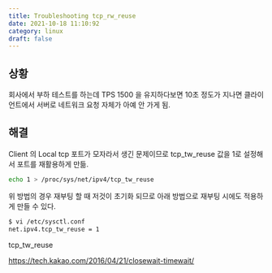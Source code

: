 ```yaml
---
title: Troubleshooting tcp_rw_reuse
date: 2021-10-18 11:10:92
category: linux
draft: false
---
```


## 상황

회사에서 부하 테스트를 하는데 TPS 1500 을 유지하다보면 10초 정도가 지나면 클라이언트에서 서버로 네트워크 요청 자체가 아예 안 가게 됨.

## 해결

Client 의 Local tcp 포트가 모자라서 생긴 문제이므로 tcp_tw_reuse 값을 1로 설정해서 포트를 재활용하게 만듦.

```bash
echo 1 > /proc/sys/net/ipv4/tcp_tw_reuse
```

위 방법의 경우 재부팅 할 때 저것이 초기화 되므로 아래 방법으로 재부팅 시에도 적용하게 만들 수 있다.

```bash
$ vi /etc/sysctl.conf
net.ipv4.tcp_tw_reuse = 1
```

tcp_tw_reuse

https://tech.kakao.com/2016/04/21/closewait-timewait/
